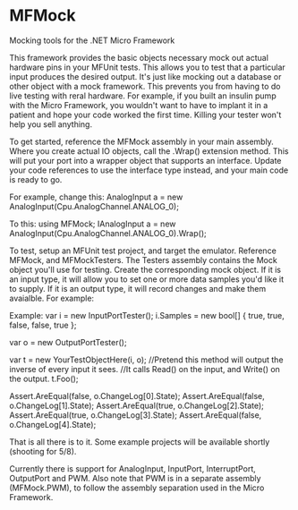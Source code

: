 # MFMock
Mocking tools for the .NET Micro Framework

This framework provides the basic objects necessary mock out actual hardware pins in your MFUnit tests. This allows you to test that a particular input produces the desired output. It's just like mocking out a database or other object with a mock framework. This prevents you from having to do live testing with reral hardware. For example, if you built an insulin pump with the Micro Framework, you wouldn't want to have to implant it in a patient and hope your code worked the first time. Killing your tester won't help you sell anything.

To get started, reference the MFMock assembly in your main assembly. Where you create actual IO objects, call the .Wrap() extension method. This will put your port into a wrapper object that supports an interface. Update your code references to use the interface type instead, and your main code is ready to go.

For example, change this:
AnalogInput a = new AnalogInput(Cpu.AnalogChannel.ANALOG_0);

To this:
using MFMock;
IAnalogInput a = new AnalogInput(Cpu.AnalogChannel.ANALOG_0).Wrap();

To test, setup an MFUnit test project, and target the emulator. Reference MFMock, and MFMockTesters. The Testers assembly contains the Mock object you'll use for testing. Create the corresponding mock object. If it is an input type, it will allow you to set one or more data samples you'd like it to supply. If it is an output type, it will record changes and make them avaialble. For example:

Example:
var i = new InputPortTester();
i.Samples = new bool[] { true, true, false, false, true };

var o = new OutputPortTester();

var t = new YourTestObjectHere(i, o);
//Pretend this method will output the inverse of every input it sees.
//It calls Read() on the input, and Write() on the output.
t.Foo();

Assert.AreEqual(false, o.ChangeLog[0].State);
Assert.AreEqual(false, o.ChangeLog[1].State);
Assert.AreEqual(true, o.ChangeLog[2].State);
Assert.AreEqual(true, o.ChangeLog[3].State);
Assert.AreEqual(false, o.ChangeLog[4].State);

That is all there is to it. Some example projects will be available shortly (shooting for 5/8). 

Currently there is support for AnalogInput, InputPort, InterruptPort, OutputPort and PWM. Also note that PWM is in a separate assembly (MFMock.PWM), to follow the assembly separation used in the Micro Framework. 
